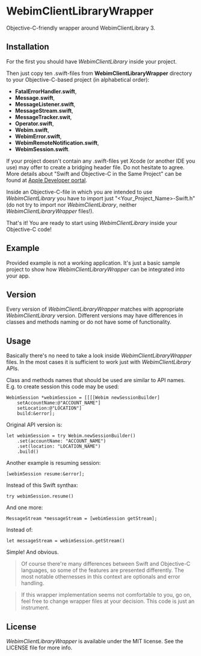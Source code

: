 # WebimClientLibraryWrapper

Objective-C-friendly wrapper around WebimClientLibrary 3.

## Installation

For the first you should have _WebimClientLibrary_ inside your project.

Then just copy ten .swift-files from **WebimClientLibraryWrapper** directory to your Objective-C-based project (in alphabetical order):
* **FatalErrorHandler.swift**,
* **Message.swift**,
* **MessageListener.swift**,
* **MessageStream.swift**,
* **MessageTracker.swit**,
* **Operator.swift**,
* **Webim.swift**,
* **WebimError.swift**,
* **WebimRemoteNotification.swift**,
* **WebimSession.swift**.

If your project doesn't contain any .swift-files yet Xcode (or another IDE you use) may offer to create a bridging header file. Do not hesitate to agree.
More details about "Swift and Objective-C in the Same Project" can be found at [Apple Developer portal](https://developer.apple.com/library/content/documentation/Swift/Conceptual/BuildingCocoaApps/MixandMatch.html).

Inside an Objective-C-file in which you are intended to use _WebimClientLibrary_ you have to import just "<Your_Project_Name>-Swift.h" (do not try to import nor _WebimClientLibrary_, neither _WebimClientLibraryWrapper_ files!).

That's it! You are ready to start using _WebimClientLibrary_ inside your Objective-C code!

## Example

Provided example is not a working application. It's just a basic sample project to show how _WebimClientLibraryWrapper_ can be integrated into your app.

## Version

Every version of _WebimClientLibraryWrapper_ matches with appropriate _WebimClientLibrary_ version.
Different versions may have differences in classes and methods naming or do not have some of functionality.

## Usage

Basically there's no need to take a look inside _WebimClientLibraryWrapper_ files. In the most cases it is sufficient to work just with _WebimClientLibrary_ APIs.

Class and methods names that should be used are similar to API names. E.g. to create session this code may be used:
```
WebimSession *webimSession = [[[[Webim newSessionBuilder]
    setAccountName:@"ACCOUNT_NAME"]
    setLocation:@"LOCATION"]
    build:&error];
```
Original API version is:
```
let webimSession = try Webim.newSessionBuilder()
    .set(accountName: "ACCOUNT_NAME")
    .set(location: "LOCATION_NAME")
    .build()
```

Another example is resuming session:
```
[webimSession resume:&error];
```
Instead of this Swift synthax:
```
try webimSession.resume()
```

And one more:
```
MessageStream *messageStream = [webimSession getStream];
```
Instead of:
```
let messageStream = webimSession.getStream()
```

Simple! And obvious.

> Of course there're many differences between Swift and Objective-C languages, so some of the features are presented differently. The most notable othernesses in this context are optionals and error handling.

> If this wrapper implementation seems not comfortable to you, go on, feel free to change wrapper files at your decision. This code is just an instrument.

## License

_WebimClientLibraryWrapper_ is available under the MIT license. See the LICENSE file for more info.

